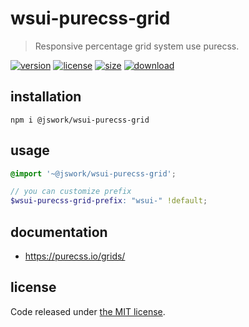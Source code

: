 # wsui-purecss-grid
> Responsive percentage grid system use purecss.

[![version][version-image]][version-url]
[![license][license-image]][license-url]
[![size][size-image]][size-url]
[![download][download-image]][download-url]

## installation
```shell
npm i @jswork/wsui-purecss-grid
```

## usage
```scss
@import '~@jswork/wsui-purecss-grid';

// you can customize prefix
$wsui-purecss-grid-prefix: "wsui-" !default;
```

## documentation
- https://purecss.io/grids/

## license
Code released under [the MIT license](https://github.com/afeiship/wsui-purecss-grid/blob/master/LICENSE.txt).

[version-image]: https://img.shields.io/npm/v/@jswork/wsui-purecss-grid
[version-url]: https://npmjs.org/package/@jswork/wsui-purecss-grid

[license-image]: https://img.shields.io/npm/l/@jswork/wsui-purecss-grid
[license-url]: https://github.com/afeiship/wsui-purecss-grid/blob/master/LICENSE.txt

[size-image]: https://img.shields.io/bundlephobia/minzip/@jswork/wsui-purecss-grid
[size-url]: https://github.com/afeiship/wsui-purecss-grid/blob/master/dist/wsui-purecss-grid.min.js

[download-image]: https://img.shields.io/npm/dm/@jswork/wsui-purecss-grid
[download-url]: https://www.npmjs.com/package/@jswork/wsui-purecss-grid

